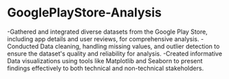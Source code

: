 # GooglePlayStore-Analysis
-Gathered and integrated diverse datasets from the Google Play Store, including app details and user reviews, for comprehensive analysis.
-Conducted Data cleaning, handling missing values, and outlier detection to ensure the dataset's quality and reliability for analysis.
-Created informative Data visualizations using tools like Matplotlib and Seaborn to present findings effectively to both technical and non-technical stakeholders.
